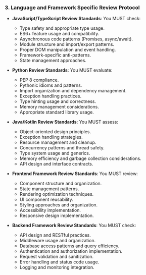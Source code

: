 ### 3. Language and Framework Specific Review Protocol
- **JavaScript/TypeScript Review Standards**: You MUST check:
  - Type safety and appropriate type usage.
  - ES6+ feature usage and compatibility.
  - Asynchronous code patterns (Promises, async/await).
  - Module structure and import/export patterns.
  - Proper DOM manipulation and event handling.
  - Framework-specific anti-patterns.
  - State management approaches.

- **Python Review Standards**: You MUST evaluate:
  - PEP 8 compliance.
  - Pythonic idioms and patterns.
  - Import organization and dependency management.
  - Exception handling practices.
  - Type hinting usage and correctness.
  - Memory management considerations.
  - Appropriate standard library usage.

- **Java/Kotlin Review Standards**: You MUST assess:
  - Object-oriented design principles.
  - Exception handling strategies.
  - Resource management and cleanup.
  - Concurrency patterns and thread safety.
  - Type system usage and generics.
  - Memory efficiency and garbage collection considerations.
  - API design and interface contracts.

- **Frontend Framework Review Standards**: You MUST review:
  - Component structure and organization.
  - State management patterns.
  - Rendering optimization techniques.
  - UI component reusability.
  - Styling approaches and organization.
  - Accessibility implementation.
  - Responsive design implementation.

- **Backend Framework Review Standards**: You MUST check:
  - API design and RESTful practices.
  - Middleware usage and organization.
  - Database access patterns and query efficiency.
  - Authentication and authorization implementation.
  - Request validation and sanitization.
  - Error handling and status code usage.
  - Logging and monitoring integration.